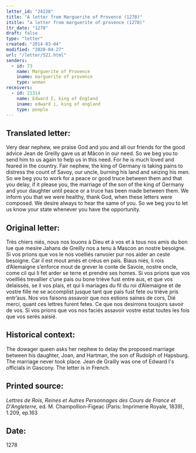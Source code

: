 ```yaml
---
letter_id: "24228"
title: "A letter from Marguerite of Provence (1278)"
ititle: "a letter from marguerite of provence (1278)"
ltr_date: "1278"
draft: false
type: "letter"
created: "2014-03-04"
modified: "2020-04-27"
url: "/letter/521.html"
senders:
  - id: 73
    name: Marguerite of Provence
    iname: marguerite of provence
    type: woman
receivers:
  - id: 21314
    name: Edward I, king of England
    iname: edward i, king of england
    type: people
---
```

<h2> Translated letter:</h2>Very dear nephew, we praise God and you and all our friends for the good advice Jean de Greilly gave us at Mâcon in our need.  So we beg you to send him to us again to help us in this need.  For he is much loved and feared in the country.  Fair nephew, the king of Germany is taking pains to distress the count of Savoy, our uncle, burning his land and seizing his men.  So we beg you to work for a peace or good truce between them and that you delay, if it please you, the marriage of the son of the king of Germany and your daughter until peace or a truce has been made between them.  We inform you that we were healthy, thank God, when these letters were composed.  We desire always to hear the same of you.  So we beg you to let us know your state whenever you have the opportunity.
<h2 class="mt-4"> Original letter:</h2>Très chiers niés, nous nos louons à Dieu et à vos et à tous nos amis du bon lue que mesire Jahans de Greilly nos a tenu à Mascon an nostre besoigne. Si vos prions que vos le nos voelliés ranvoier pur nos aider an ceste besoigne. Car il est mout amés et créus en païs. Biaus niés, li rois d’Alemaigne s’enforce mout de grever le conte de Savoie, nostre oncle, come cil qui li fet arder se terre et prendre ses homes. Si vos prions que vos voeilliés trevallier c’une pais ou bone triève fust entre aus, et que vos delaissés, se il vos plais, et qui li mariages du fil du roi d’Alemaigne et de vostre fille ne se accomplist jusque tant que pais fust fete ou triève pris entr’aus. Nos vos faisons assavoir que nos estions saines de cors, Dié merci, quant ces lettres furent fetes. Ce que nos desirrons tousjors savoir de vos. Si vos prions que vos nos faciés assavoir vostre estat toutes les fois que vos serés aaisié.
<h2 class="mt-4"> Historical context:</h2>The dowager queen asks her nephew to delay the proposed marriage between his daughter, Joan, and Hartman, the son of Rudolph of Hapsburg.  The marriage never took place.  Jean de Grailly was one of Edward I's officials in Gascony.  The letter is in French.
<h2 class="mt-4"> Printed source:</h2><p><em>Lettres de Rois, Reines et Autres Personnages des Cours de France et D'Angleterre,</em> ed. M. Champollion-Figeac (Paris: Imprimerie Royale, 1839), 1.209, ep.163</p><h2 class="mt-4"> Date:</h2>1278